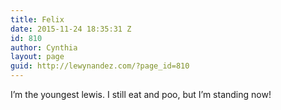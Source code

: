 ```yaml
---
title: Felix
date: 2015-11-24 18:35:31 Z
id: 810
author: Cynthia
layout: page
guid: http://lewynandez.com/?page_id=810
---
```


I&#8217;m the youngest lewis. I still eat and poo, but I&#8217;m standing now!